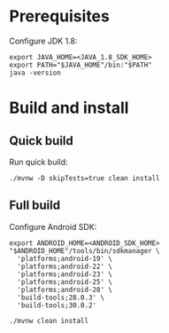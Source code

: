 # Prerequisites

Configure JDK 1.8:

```shell
export JAVA_HOME=<JAVA_1.8_SDK_HOME>
export PATH="$JAVA_HOME"/bin:"$PATH"
java -version
```

# Build and install

## Quick build

Run quick build:

```shell
./mvnw -D skipTests=true clean install
```

## Full build

Configure Android SDK:

```shell
export ANDROID_HOME=<ANDROID_SDK_HOME>
"$ANDROID_HOME"/tools/bin/sdkmanager \
  'platforms;android-19' \
  'platforms;android-22' \
  'platforms;android-23' \
  'platforms;android-25' \
  'platforms;android-28' \
  'build-tools;28.0.3' \
  'build-tools;30.0.2'
```

```shell
./mvnw clean install
```

